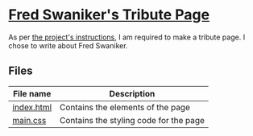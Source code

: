 # [Fred Swaniker's Tribute Page](https://fred-swaniker-tributepage.netlify.app/)
As per [the project's instructions](https://www.freecodecamp.org/learn/responsive-web-design/responsive-web-design-projects/build-a-tribute-page), I am required to make a tribute page. I chose to write about Fred Swaniker.

## Files
| File name | Description |
|----------------------|-------------------------------------|
| [index.html](index.html) | Contains the elements of the page |
| [main.css](main.css) | Contains the styling code for the page |
